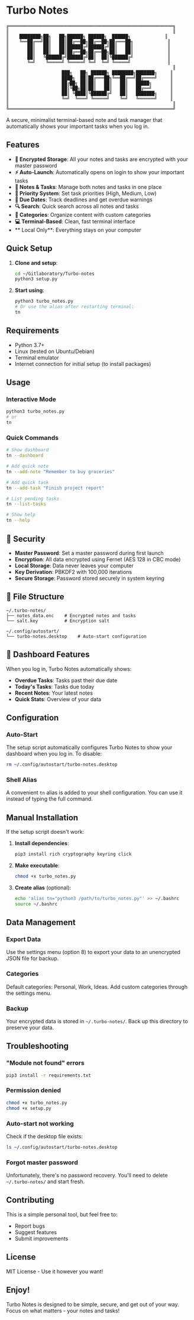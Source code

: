 # Turbo Notes

```
╔══════════════════════════════════════════════════════════════╗
║                                                              ║
║    ████████╗██╗   ██╗██████╗ ██████╗  ██████╗             ║
║    ╚══██╔══╝██║   ██║██╔══██╗██╔══██╗██╔═══██╗             ║
║       ██║   ██║   ██║██████╔╝██████╔╝██║   ██║             ║
║       ██║   ██║   ██║██╔══██╗██╔══██╗██║   ██║             ║
║       ██║   ╚██████╔╝██████╔╝██║  ██║╚██████╔╝             ║
║       ╚═╝    ╚═════╝ ╚═════╝ ╚═╝  ╚═╝ ╚═════╝              ║
║                                                              ║
║                    ███╗   ██╗ ██████╗ ████████╗███████╗     ║
║                    ████╗  ██║██╔═══██╗╚══██╔══╝██╔════╝     ║
║                    ██╔██╗ ██║██║   ██║   ██║   █████╗       ║
║                    ██║╚██╗██║██║   ██║   ██║   ██╔══╝       ║
║                    ██║ ╚████║╚██████╔╝   ██║   ███████╗     ║
║                    ╚═╝  ╚═══╝ ╚═════╝    ╚═╝   ╚══════╝     ║
║                                                              ║
╚══════════════════════════════════════════════════════════════╝
```

A secure, minimalist terminal-based note and task manager that automatically shows your important tasks when you log in.

## Features

- **🔐 Encrypted Storage**: All your notes and tasks are encrypted with your master password
- **⚡ Auto-Launch**: Automatically opens on login to show your important tasks
- **📝 Notes & Tasks**: Manage both notes and tasks in one place
- **🎯 Priority System**: Set task priorities (High, Medium, Low)
- **📅 Due Dates**: Track deadlines and get overdue warnings
- **🔍 Search**: Quick search across all notes and tasks
- **📂 Categories**: Organize content with custom categories
- **💻 Terminal-Based**: Clean, fast terminal interface
- ** Local Only**: Everything stays on your computer

## Quick Setup

1. **Clone and setup**:
   ```bash
   cd ~/Gitlaboratory/Turbo-notes
   python3 setup.py
   ```

2. **Start using**:
   ```bash
   python3 turbo_notes.py
   # Or use the alias after restarting terminal:
   tn
   ```

## Requirements

- Python 3.7+
- Linux (tested on Ubuntu/Debian)
- Terminal emulator
- Internet connection for initial setup (to install packages)

## Usage

### Interactive Mode
```bash
python3 turbo_notes.py
# or
tn
```

### Quick Commands
```bash
# Show dashboard
tn --dashboard

# Add quick note
tn --add-note "Remember to buy groceries"

# Add quick task
tn --add-task "Finish project report"

# List pending tasks
tn --list-tasks

# Show help
tn --help
```

## 🔑 Security

- **Master Password**: Set a master password during first launch
- **Encryption**: All data encrypted using Fernet (AES 128 in CBC mode)
- **Local Storage**: Data never leaves your computer
- **Key Derivation**: PBKDF2 with 100,000 iterations
- **Secure Storage**: Password stored securely in system keyring

## 📁 File Structure

```
~/.turbo-notes/
├── notes_data.enc    # Encrypted notes and tasks
└── salt.key          # Encryption salt

~/.config/autostart/
└── turbo-notes.desktop    # Auto-start configuration
```

## 🎯 Dashboard Features

When you log in, Turbo Notes automatically shows:
- **Overdue Tasks**: Tasks past their due date
- **Today's Tasks**: Tasks due today
- **Recent Notes**: Your latest notes
- **Quick Stats**: Overview of your data

## Configuration

### Auto-Start
The setup script automatically configures Turbo Notes to show your dashboard when you log in. To disable:
```bash
rm ~/.config/autostart/turbo-notes.desktop
```

### Shell Alias
A convenient `tn` alias is added to your shell configuration. You can use it instead of typing the full command.

## Manual Installation

If the setup script doesn't work:

1. **Install dependencies**:
   ```bash
   pip3 install rich cryptography keyring click
   ```

2. **Make executable**:
   ```bash
   chmod +x turbo_notes.py
   ```

3. **Create alias** (optional):
   ```bash
   echo 'alias tn="python3 /path/to/turbo_notes.py"' >> ~/.bashrc
   source ~/.bashrc
   ```

## Data Management

### Export Data
Use the settings menu (option 8) to export your data to an unencrypted JSON file for backup.

### Categories
Default categories: Personal, Work, Ideas. Add custom categories through the settings menu.

### Backup
Your encrypted data is stored in `~/.turbo-notes/`. Back up this directory to preserve your data.

## Troubleshooting

### "Module not found" errors
```bash
pip3 install -r requirements.txt
```

### Permission denied
```bash
chmod +x turbo_notes.py
chmod +x setup.py
```

### Auto-start not working
Check if the desktop file exists:
```bash
ls ~/.config/autostart/turbo-notes.desktop
```

### Forgot master password
Unfortunately, there's no password recovery. You'll need to delete `~/.turbo-notes/` and start fresh.

## Contributing

This is a simple personal tool, but feel free to:
- Report bugs
- Suggest features
- Submit improvements

## License

MIT License - Use it however you want!

## Enjoy!

Turbo Notes is designed to be simple, secure, and get out of your way. Focus on what matters - your notes and tasks! 
